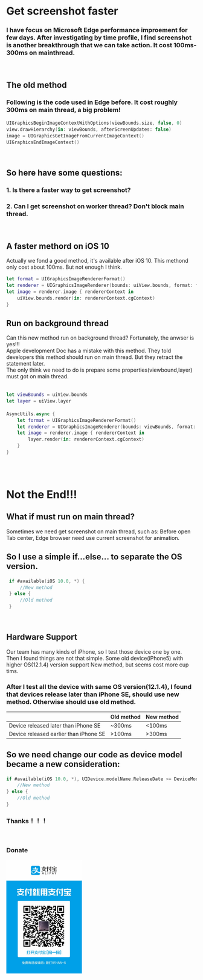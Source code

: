 # **Get screenshot faster**

### I have focus on Microsoft Edge performance improement for few days. After investigating by time profile, I find screenshot is another breakthrough that we can take action. It cost **100ms-300ms** on mainthread. 
<br/>

## **The old method**
### Following is the code used in Edge before. It cost roughly 300ms on main thread, a big problem!
```Swift
UIGraphicsBeginImageContextWithOptions(viewBounds.size, false, 0)
view.drawHierarchy(in: viewBounds, afterScreenUpdates: false)
image = UIGraphicsGetImageFromCurrentImageContext()
UIGraphicsEndImageContext()
```
<br/>

## **So here have some questions:**

### 1. Is there a faster way to get screenshot?
### 2. Can I get screenshot on worker thread? Don't block main thread.
<br/>

## **A faster methord on iOS 10**
Actually we fond a good method, it's available after iOS 10. This methond only cost about 100ms. But not enough I think.

```Swift
let format = UIGraphicsImageRendererFormat()
let renderer = UIGraphicsImageRenderer(bounds: uiView.bounds, format: format)
let image = renderer.image { rendererContext in
    uiView.bounds.render(in: rendererContext.cgContext)
}
```

## **Run on background thread**
Can this new method run on background thread? Fortunately, the anwser is yes!!!<br/>
Apple development Doc has a mistake with this method. They told developers this method should run on main thread. But they retract the statement later.<br/>
The only think we need to do is prepare some properties(viewbound,layer) must got on main thread. 

```Swift

let viewBounds = uiView.bounds
let layer = uiView.layer

AsyncUtils.async {
    let format = UIGraphicsImageRendererFormat()
    let renderer = UIGraphicsImageRenderer(bounds: viewBounds, format: format)
    let image = renderer.image { rendererContext in
        layer.render(in: rendererContext.cgContext)
    }
}
```

<br/><br>
# **Not the End!!!**

## **What if must run on main thread?**
Sometimes we need get screenshot on main thread, such as: Before open Tab center, Edge browser need use current screenshot for animation.
## So I use a simple if...else... to separate the OS version.

```Swift
 if #available(iOS 10.0, *) {
     //New method
 } else {
     //Old method
 }
 ```
<br/>

## **Hardware Support**
Our team has many kinds of iPhone, so I test those device one by one.<br/>
Then I found things are not that simple. Some old device(iPhone5) with higher OS(12.1.4) version support New method, but seems cost more cup tims. 
### After I test all the device with same OS version(12.1.4), I found that devices release later than iPhone SE, should use new method. Otherwise should use old method.

|  | Old method | New method |
| ------ | ------ | ------ |
| Device released later than iPhone SE | ~300ms | <100ms |
| Device released earlier than iPhone SE | >100ms | >300ms |


## So we need change our code as device model became a new consideration:

```Swift
if #available(iOS 10.0, *), UIDevice.modelName.ReleaseDate >= DeviceModel.iPhoneSE {
    //New method
} else {
    //Old method
}
```

### Thanks！！！
<br/>

### Donate

<img src="../Picture/AliPay.jpeg" width="200">